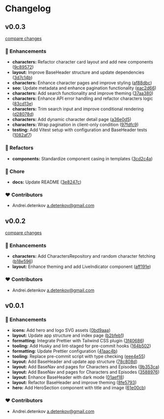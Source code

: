 # Changelog


## v0.0.3

[compare changes](https://github.com/AndreiDetenkov/nuxt-rick-and-morty/compare/v0.0.2...v0.0.3)

### 🚀 Enhancements

- **characters:** Refactor character card layout and add new components ([9c89572](https://github.com/AndreiDetenkov/nuxt-rick-and-morty/commit/9c89572))
- **layout:** Improve BaseHeader structure and update dependencies ([3d7c14b](https://github.com/AndreiDetenkov/nuxt-rick-and-morty/commit/3d7c14b))
- **characters:** Enhance character pages and improve styling ([af88dbc](https://github.com/AndreiDetenkov/nuxt-rick-and-morty/commit/af88dbc))
- **seo:** Update metadata and enhance pagination functionality ([eac2d66](https://github.com/AndreiDetenkov/nuxt-rick-and-morty/commit/eac2d66))
- **characters:** Add search functionality and improve theming ([37aa380](https://github.com/AndreiDetenkov/nuxt-rick-and-morty/commit/37aa380))
- **characters:** Enhance API error handling and refactor characters logic ([83cd13e](https://github.com/AndreiDetenkov/nuxt-rick-and-morty/commit/83cd13e))
- **characters:** Trim search input and improve conditional rendering ([d28078d](https://github.com/AndreiDetenkov/nuxt-rick-and-morty/commit/d28078d))
- **characters:** Add dynamic character detail page ([a36e0d5](https://github.com/AndreiDetenkov/nuxt-rick-and-morty/commit/a36e0d5))
- **characters:** Wrap pagination in client-only condition ([97fdfc9](https://github.com/AndreiDetenkov/nuxt-rick-and-morty/commit/97fdfc9))
- **testing:** Add Vitest setup with configuration and BaseHeader tests ([1082af7](https://github.com/AndreiDetenkov/nuxt-rick-and-morty/commit/1082af7))

### 💅 Refactors

- **components:** Standardize component casing in templates ([3cd2c4a](https://github.com/AndreiDetenkov/nuxt-rick-and-morty/commit/3cd2c4a))

### 🏡 Chore

- **docs:** Update README ([3e8247c](https://github.com/AndreiDetenkov/nuxt-rick-and-morty/commit/3e8247c))

### ❤️ Contributors

- Andrei.detenkov <a.detenkov@gmail.com>

## v0.0.2

[compare changes](https://github.com/AndreiDetenkov/nuxt-rick-and-morty/compare/v0.0.1...v0.0.2)

### 🚀 Enhancements

- **characters:** Add CharactersRepository and random character fetching ([b18e596](https://github.com/AndreiDetenkov/nuxt-rick-and-morty/commit/b18e596))
- **layout:** Enhance theming and add LiveIndicator component ([aff191e](https://github.com/AndreiDetenkov/nuxt-rick-and-morty/commit/aff191e))

### ❤️ Contributors

- Andrei.detenkov <a.detenkov@gmail.com>

## v0.0.1


### 🚀 Enhancements

- **icons:** Add hero and logo SVG assets ([0bd9aaa](https://github.com/AndreiDetenkov/nuxt-rick-and-morty/commit/0bd9aaa))
- **layout:** Update app structure and index page ([b2bfeb1](https://github.com/AndreiDetenkov/nuxt-rick-and-morty/commit/b2bfeb1))
- **formatting:** Integrate Prettier with Tailwind CSS plugin ([3f40686](https://github.com/AndreiDetenkov/nuxt-rick-and-morty/commit/3f40686))
- **tooling:** Add Husky and lint-staged for pre-commit hooks ([164b502](https://github.com/AndreiDetenkov/nuxt-rick-and-morty/commit/164b502))
- **formatting:** Update Prettier configuration ([41aac4b](https://github.com/AndreiDetenkov/nuxt-rick-and-morty/commit/41aac4b))
- **tooling:** Replace pre-commit script with type checking ([eee4e55](https://github.com/AndreiDetenkov/nuxt-rick-and-morty/commit/eee4e55))
- **layout:** Add BaseHeader and update app structure ([78c808d](https://github.com/AndreiDetenkov/nuxt-rick-and-morty/commit/78c808d))
- **layout:** Add BaseNav and pages for Characters and Episodes ([9b353ca](https://github.com/AndreiDetenkov/nuxt-rick-and-morty/commit/9b353ca))
- **layout:** Add BaseNav and pages for Characters and Episodes ([3588976](https://github.com/AndreiDetenkov/nuxt-rick-and-morty/commit/3588976))
- **layout:** Enhance BaseHeader with dark mode ([01aef18](https://github.com/AndreiDetenkov/nuxt-rick-and-morty/commit/01aef18))
- **layout:** Refactor BaseHeader and improve theming ([8fe5793](https://github.com/AndreiDetenkov/nuxt-rick-and-morty/commit/8fe5793))
- **hero:** Add HeroSection component with title and image ([61e00cb](https://github.com/AndreiDetenkov/nuxt-rick-and-morty/commit/61e00cb))

### ❤️ Contributors

- Andrei.detenkov <a.detenkov@gmail.com>


